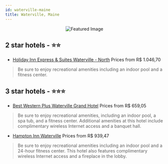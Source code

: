 ```yaml
---
id: waterville-maine
title: Waterville, Maine
---
```


<center><img src="https://i.travelapi.com/hotels/1000000/30000/22100/22003/76b7eef6_z.jpg" alt="Featured Image" /></center>


##  2 star hotels - ⭐️⭐️

-    [Holiday Inn Express & Suites Waterville - North](https://us.hurb.com/hotels/waterville/holiday-inn-express-suites-waterville-north-JNP-JP00043T?cmp=18055) Prices from R$ 1.046,70
   > Be sure to enjoy recreational amenities including an indoor pool and a fitness center.

##  3 star hotels - ⭐️⭐️⭐️

-    [Best Western Plus Waterville Grand Hotel](https://us.hurb.com/hotels/waterville/best-western-plus-waterville-grand-hotel-JNP-JP146735?cmp=18055) Prices from R$ 659,05
   > Be sure to enjoy recreational amenities, including an indoor pool, a spa tub, and a fitness center. Additional amenities at this hotel include complimentary wireless Internet access and a banquet hall.
-    [Hampton Inn Waterville](https://us.hurb.com/hotels/waterville/hampton-inn-waterville-JNP-JP001363?cmp=18055) Prices from R$ 939,47
   > Be sure to enjoy recreational amenities including an indoor pool and a 24-hour fitness center. This hotel also features complimentary wireless Internet access and a fireplace in the lobby.
